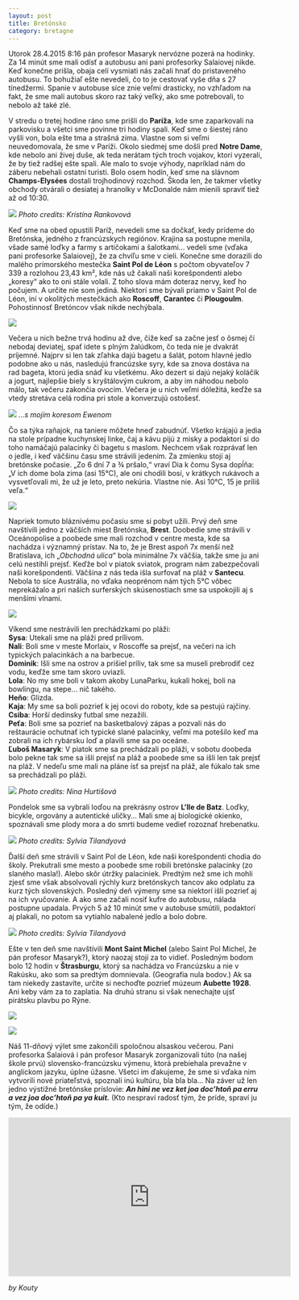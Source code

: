 ```yaml
---
layout: post
title: Bretónsko
category: bretagne
---
```


Utorok 28.4.2015 8:16 pán profesor Masaryk nervózne pozerá na hodinky. Za 14 minút sme mali odísť a autobusu ani pani profesorky Salaiovej nikde. Keď konečne prišla, obaja celí vysmiati nás začali hnať do pristaveného autobusu. To bohužiaľ ešte nevedeli, čo to je cestovať vyše dňa s 27 tínedžermi. Spanie v autobuse síce znie veľmi drasticky, no vzhľadom na fakt, že sme mali autobus skoro raz taký veľký, ako sme potrebovali, to nebolo až také zlé.
<!--more-->

V stredu o tretej hodine ráno sme prišli do **Paríža**, kde sme zaparkovali na parkovisku a všetci sme povinne tri hodiny spali. Keď sme o šiestej ráno vyšli von, bola ešte tma a strašná zima. Vlastne som si veľmi neuvedomovala, že sme v Paríži. Okolo siedmej sme došli pred **Notre Dame**, kde nebolo ani živej duše, ak teda nerátam tých troch vojakov, ktorí vyzerali, že by tiež radšej ešte spali. Ale malo to svoje výhody, napríklad nám do záberu nebehali ostatní turisti. Bolo osem hodín, keď sme na slávnom **Champs-Elysées** dostali trojhodinový rozchod. Škoda len, že takmer všetky obchody otvárali o desiatej a hranolky v McDonalde nám mienili spraviť tiež až od 10:30.

![](https://www.dropbox.com/s/67gxwqu2lk1thjv/DSC_0648up.jpg?dl=1)
*Photo credits: Kristína Rankovová*

Keď sme na obed opustili Paríž, nevedeli sme sa dočkať, kedy prídeme do Bretónska, jedného z francúzskych regiónov. Krajina sa postupne menila, všade samé loďky a farmy s artičokami a šalotkami... vedeli sme (vďaka pani profesorke Salaiovej), že za chvíľu sme v cieli.
Konečne sme dorazili do malého prímorského mestečka **Saint Pol de Léon** s počtom obyvateľov 7 339 a rozlohou 23,43 km², kde nás už čakali naši korešpondenti alebo „koresy“ ako to oni stále volali. Z toho slova mám doteraz nervy, keď ho počujem. A určite nie som jediná. Niektorí sme bývali priamo v Saint Pol de Léon, iní v okolitých mestečkách ako **Roscoff**, **Carantec** či **Plougoulm**. Pohostinnosť Bretóncov však nikde nechýbala.

![](https://www.dropbox.com/s/y18jsaxgpi4wrov/2015-05-09%2003.41.59%201.jpg?dl=1)

Večera u nich bežne trvá hodinu až dve, čiže keď sa začne jesť o ôsmej či nebodaj deviatej, spať idete s plným žalúdkom, čo teda nie je dvakrát príjemné. Najprv si len tak zľahka dajú bagetu a šalát, potom hlavné jedlo podobne ako u nás, nasledujú francúzske syry, kde sa znova dostáva na rad bageta, ktorú jedia snáď ku všetkému. Ako dezert si dajú nejaký koláčik a jogurt, najlepšie biely s kryštálovým cukrom, a aby im náhodou nebolo málo, tak večeru zakončia ovocím. Večera je u nich veľmi dôležitá, keďže sa vtedy stretáva celá rodina pri stole a konverzujú ostošesť.

![](https://www.dropbox.com/s/fl4bso2r6dspq7x/2016-03-28%2002.01.10%201.jpg?dl=1)
*...s mojím koresom Ewenom*

Čo sa týka raňajok, na taniere môžete hneď zabudnúť. Všetko krájajú a jedia na stole prípadne kuchynskej linke, čaj a kávu pijú z misky a podaktorí si do toho namáčajú palacinky či bagetu s maslom.
Nechcem však rozprávať len o jedle, i keď väčšinu času sme strávili jedením. Za zmienku stojí aj bretónske počasie. „Zo 6 dní 7 a ¾ pršalo,“ vraví Dia k čomu Sysa dopĺňa: „V ich dome bola zima (asi 15°C), ale oni chodili bosí, v krátkych rukávoch a vysvetľovali mi, že už je leto, preto nekúria. Vlastne nie. Asi 10°C, 15 je príliš veľa.“

![](https://www.dropbox.com/s/31gbjmzp6wb0k4a/2015-05-02%2001.44.10%201.jpg?dl=1)

Napriek tomuto bláznivému počasiu sme si pobyt užili. Prvý deň sme navštívili jedno z väčších miest Bretónska, **Brest**. Doobedie sme strávili v Oceánopolise a poobede sme mali rozchod v centre mesta, kde sa nachádza i významný prístav. Na to, že je Brest aspoň 7x menší než Bratislava, ich „*Obchodná ulica*“ bola minimálne 7x väčšia, takže sme ju ani celú nestihli prejsť.
Keďže bol v piatok sviatok, program nám zabezpečovali naši korešpondenti. Väčšina z nás teda išla  surfovať na pláž v **Santecu**. Nebola to síce Austrália, no vďaka neoprénom nám tých 5°C vôbec neprekážalo a pri našich surferských skúsenostiach sme sa uspokojili aj s menšími vlnami.

![](https://www.dropbox.com/s/eehokgz6wztqlkf/2015-10-13%2008.01.58%201.jpg?dl=1)

Víkend sme nestrávili len prechádzkami po pláži:  
**Sysa**: Utekali sme na pláži pred prílivom.  
**Nali**: Boli sme v meste Morlaix, v Roscoffe sa prejsť, na večeri na ich typických palacinkách a na barbecue.  
**Dominik**: Išli sme na ostrov a prišiel príliv, tak sme sa museli prebrodiť cez vodu, keďže sme tam skoro uviazli.  
**Lola**: No my sme boli v takom akoby LunaParku, kukali hokej, boli na bowlingu, na stepe... nič takého.  
**Heňo**: Glizda.  
**Kaja**: My sme sa boli pozrieť k jej ocovi do roboty, kde sa pestujú rajčiny.  
**Csiba**: Horší dedinsky futbal sme nezažili.  
**Peťa**: Boli sme sa pozrieť na basketbalový zápas a pozvali nás do reštaurácie ochutnať ich typické slané palacinky, veľmi ma potešilo keď ma zobrali na ich rybársku loď a plavili sme sa po oceáne.  
**Ľuboš Masaryk**: V piatok sme sa prechádzali po pláži, v sobotu doobeda bolo pekne tak sme sa išli prejsť na pláž a poobede sme sa išli len tak prejsť na pláž. V nedeľu sme mali na pláne ísť sa prejsť na pláž, ale fúkalo tak sme sa prechádzali po pláži.  

![](https://www.dropbox.com/s/3zqb864cnfmbsdl/DSC_0595%20%282%29jj.jpg?dl=1)
*Photo credits: Nina Hurtišová*

Pondelok sme sa vybrali loďou na prekrásny ostrov **L’Ile de Batz**. Loďky, bicykle, orgovány a autentické uličky... Mali sme aj biologické okienko, spoznávali sme plody mora a do smrti budeme vedieť rozoznať hrebenatku.

![](https://www.dropbox.com/s/1az5rr7lbmlz8oq/2015-05-09%2002.55.29%203.jpg?dl=1)
*Photo credits: Sylvia Tilandyová*

Ďalší deň sme strávili v Saint Pol de Léon, kde naši korešpondenti chodia do školy. Prekutrali sme mesto a poobede sme robili bretónske palacinky (zo slaného masla!). Alebo skôr útržky palaciniek. Predtým než sme ich mohli zjesť sme však absolvovali rýchly kurz bretónskych tancov ako odplatu za kurz tých slovenských. Posledný deň výmeny sme sa niektorí išli pozrieť aj na ich vyučovanie. A ako sme začali nosiť kufre do autobusu, nálada postupne upadala. Prvých 5 až 10 minút sme v autobuse smútili, podaktorí aj plakali, no potom sa vytiahlo nabalené jedlo a bolo dobre.

![](https://www.dropbox.com/s/23x0etnayvzw5oh/2015-05-11%2003.19.12%203.jpg?dl=1)
*Photo credits: Sylvia Tilandyová*

Ešte v ten deň sme navštívili **Mont Saint Michel** (alebo Saint Pol Michel, že pán profesor Masaryk?), ktorý naozaj stojí za to vidieť.
Posledným bodom bolo 12 hodín v **Štrasburgu**, ktorý sa nachádza vo Francúzsku a nie v Rakúsku, ako som sa predtým domnievala. (Geografia nula bodov.) Ak sa tam niekedy zastavíte, určite si nechoďte pozrieť múzeum **Aubette 1928**. Ani keby vám za to zaplatia. Na druhú stranu si však nenechajte ujsť pirátsku plavbu po Rýne.

![](https://www.dropbox.com/s/ftkacphrt72xy1p/2015-05-11%20111.jpg?dl=1)

![](https://www.dropbox.com/s/j84gravm2mriekl/2016-03-28%2010.56.32%201.jpg?dl=1)

Náš 11-dňový výlet sme zakončili spoločnou alsaskou večerou. Pani profesorka Salaiová i pán profesor Masaryk zorganizovali túto (na našej škole prvú) slovensko-francúzsku výmenu, ktorá prebiehala prevažne v anglickom jazyku, úplne úžasne. Všetci im ďakujeme, že sme si vďaka nim vytvorili nové priateľstvá, spoznali inú kultúru, bla bla bla...
Na záver už len jedno výstižné bretónske príslovie: ***An hini ne vez ket joa doc’htoñ pa erru a vez joa doc’htoñ pa ya kuit.*** (Kto nespraví radosť tým, že príde, spraví ju tým, že odíde.)

<iframe width="560" height="315" src="https://www.youtube.com/embed/EndHLp6sfYc" frameborder="0" allowfullscreen></iframe>

*by Kouty*
